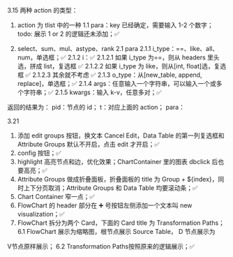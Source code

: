3.15
两种 action 的类型：

1. action 为 tlist 中的一种
   1.1 para：key 已经确定，需要输入 1-2 个数字；todo: 展示 1 or 2 的逻辑还未添加；✅

2. select、sum、mul、astype、rank
   2.1 para
   2.1.1 i_type：==、like、all、num，单选框；✅
   2.1.2 i：✅
   2.1.2.1 如果 i_type 为==，则从 headers 里头选，拼成 list，复选框 ✅
   2.1.2.2 如果 i_type 为 like，则从[int, float]选，复选框 ✅
   2.1.2.3 其余就不考虑 ✅
   2.1.3 o_type：从[new_table, append, replace]，单选框；✅
   2.1.4 args：任意输入一个字符串，可以输入一个或多个字符串；✅
   2.1.5 kwargs：输入 k-v，任意多对；✅

返回的结果为：
pid：节点的 id；
t：对应上面的 action；
para：

3.21

1. 添加 edit groups 按钮，换文本 Cancel Edit，Data Table 的第一列复选框和 Attribute Groups 默认不开启，点击 edit 才开启；✅
2. config 按钮；✅
3. highlight 高亮节点和边，优化效果；ChartContainer 里的图表 dbclick 后也要高亮；✅
4. Attribute Groups 做成折叠面板，折叠面板的 title 为 Group + ${index}，同时上下分页取消；Attribute Groups 和 Data Table 均要滚动条；✅
5. Chart Container 窄一点；✅
7. FlowChart 的 header 部分在 ➕ 号按钮左侧添加一个文本叫 new visualization；✅
6. FlowChart 拆分为两个 Card，下面的 Card title 为 Transformation Paths；
  6.1 FlowChart 展示为缩略图，根节点展示 Source Table，
  D 节点展示为
  <template>
    <div>Table + ${index}</div>
    <div>
      new attributes: 
      // 1. 包含output_mode，且output_mode为append，展示当前当前节点的headers.length - 父节点的headers.length；
      // 2. 其他情况直接展示当前headers.length； 
    </div>
  </template>
  V节点原样展示；
  6.2 Transformation Paths按照原来的逻辑展示；✅
